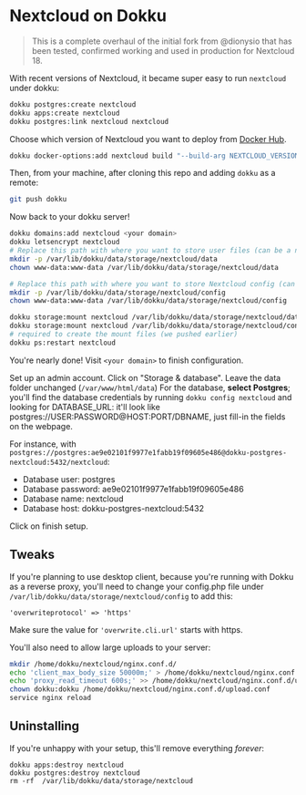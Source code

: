# Nextcloud on Dokku
> This is a complete overhaul of the initial fork from @dionysio that has been tested, confirmed working and used in production for Nextcloud 18.

With recent versions of Nextcloud, it became super easy to run `nextcloud` under dokku:

```sh
dokku postgres:create nextcloud
dokku apps:create nextcloud
dokku postgres:link nextcloud nextcloud
```

Choose which version of Nextcloud you want to deploy from [Docker Hub](https://hub.docker.com/_/nextcloud).

```sh
dokku docker-options:add nextcloud build "--build-arg NEXTCLOUD_VERSION={{put your version here}}"
```

Then, from your machine, after cloning this repo and adding `dokku` as a remote:

```sh
git push dokku
```

Now back to your dokku server!

```sh
dokku domains:add nextcloud <your domain>
dokku letsencrypt nextcloud
# Replace this path with where you want to store user files (can be a network disk).
mkdir -p /var/lib/dokku/data/storage/nextcloud/data
chown www-data:www-data /var/lib/dokku/data/storage/nextcloud/data

# Replace this path with where you want to store Nextcloud config (can be a network disk, but this'll make serving webpages much slower)
mkdir -p /var/lib/dokku/data/storage/nextcloud/config
chown www-data:www-data /var/lib/dokku/data/storage/nextcloud/config

dokku storage:mount nextcloud /var/lib/dokku/data/storage/nextcloud/data:/var/www/html/data
dokku storage:mount nextcloud /var/lib/dokku/data/storage/nextcloud/config:/var/www/html/config
# required to create the mount files (we pushed earlier)
dokku ps:restart nextcloud

```
You're nearly done! Visit `<your domain>` to finish configuration.

Set up an admin account.
Click on "Storage & database".
Leave the data folder unchanged (`/var/www/html/data`)
For the database, **select Postgres**; you'll find the database credentials by running `dokku config nextcloud` and looking for DATABASE_URL: it'll look like postgres://USER:PASSWORD@HOST:PORT/DBNAME, just fill-in the fields on the webpage.

For instance, with `postgres://postgres:ae9e02101f9977e1fabb19f09605e486@dokku-postgres-nextcloud:5432/nextcloud`:

* Database user: postgres
* Database password: ae9e02101f9977e1fabb19f09605e486
* Database name: nextcloud
* Database host: dokku-postgres-nextcloud:5432

Click on finish setup.


## Tweaks
If you're planning to use desktop client,  because you're running with Dokku as a reverse proxy, you'll need to change your config.php file under `/var/lib/dokku/data/storage/nextcloud/config` to add this:

```
'overwriteprotocol' => 'https'
```

Make sure the value for `'overwrite.cli.url'` starts with https.

You'll also need to allow large uploads to your server:

```sh
mkdir /home/dokku/nextcloud/nginx.conf.d/
echo 'client_max_body_size 50000m;' > /home/dokku/nextcloud/nginx.conf.d/upload.conf
echo 'proxy_read_timeout 600s;' >> /home/dokku/nextcloud/nginx.conf.d/upload.conf
chown dokku:dokku /home/dokku/nextcloud/nginx.conf.d/upload.conf
service nginx reload
```

## Uninstalling
If you're unhappy with your setup, this'll remove everything *forever*:
```
dokku apps:destroy nextcloud
dokku postgres:destroy nextcloud
rm -rf  /var/lib/dokku/data/storage/nextcloud
```
